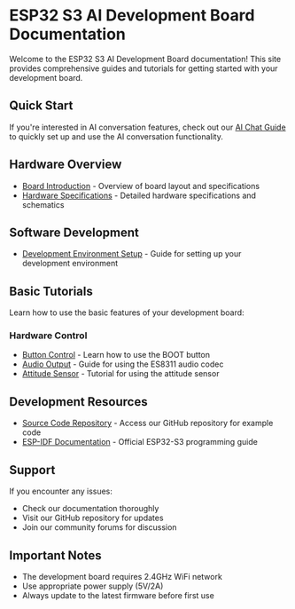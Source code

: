 # ESP32 S3 AI Development Board Documentation

Welcome to the ESP32 S3 AI Development Board documentation! This site provides comprehensive guides and tutorials for getting started with your development board.

## Quick Start

If you're interested in AI conversation features, check out our [AI Chat Guide](S3/00_ai_chat.md) to quickly set up and use the AI conversation functionality.

## Hardware Overview

- [Board Introduction](S3/01_introduciton.md) - Overview of board layout and specifications
- [Hardware Specifications](S3/02_hardware.md) - Detailed hardware specifications and schematics

## Software Development

- [Development Environment Setup](S3/03_software.md) - Guide for setting up your development environment

## Basic Tutorials

Learn how to use the basic features of your development board:

### Hardware Control
- [Button Control](S3/basic/01_key.md) - Learn how to use the BOOT button
- [Audio Output](S3/basic/Audio%20Output%20ES8311.md) - Guide for using the ES8311 audio codec
- [Attitude Sensor](S3/basic/02_attitude.md) - Tutorial for using the attitude sensor

## Development Resources

- [Source Code Repository](https://github.com/esp32cube/s3) - Access our GitHub repository for example code
- [ESP-IDF Documentation](https://docs.espressif.com/projects/esp-idf/en/latest/esp32s3/index.html) - Official ESP32-S3 programming guide

## Support

If you encounter any issues:
- Check our documentation thoroughly
- Visit our GitHub repository for updates
- Join our community forums for discussion

## Important Notes

- The development board requires 2.4GHz WiFi network
- Use appropriate power supply (5V/2A)
- Always update to the latest firmware before first use